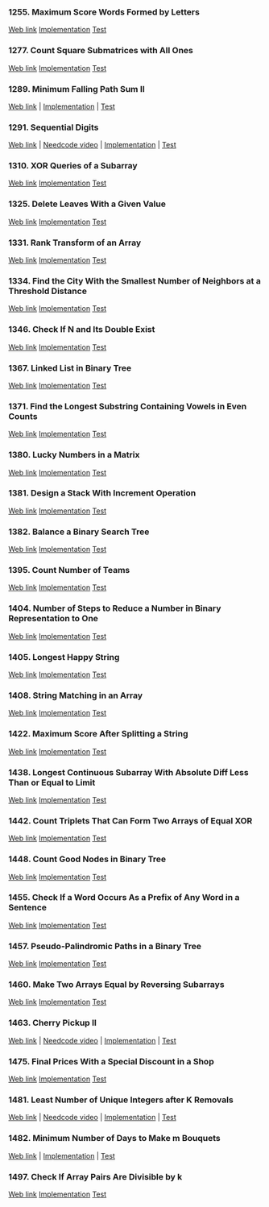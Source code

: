 ### 1255. Maximum Score Words Formed by Letters

<a href="https://leetcode.com/problems/maximum-score-words-formed-by-letters">Web link</a>
[Implementation](src/main/java/leetcode/Solution01255.java)
[Test](src/test/java/leetcode/Solution01255Test.java)

### 1277. Count Square Submatrices with All Ones

<a href="https://leetcode.com/problems/count-square-submatrices-with-all-ones">Web link</a>
[Implementation](src/main/java/leetcode/Solution01277.java)
[Test](src/test/java/leetcode/Solution01277Test.java)

### 1289. Minimum Falling Path Sum II

<a href="https://leetcode.com/problems/minimum-falling-path-sum-ii">Web link</a> |
[Implementation](src/main/java/leetcode/Solution01289.java) |
[Test](src/test/java/leetcode/Solution01289Test.java)

### 1291. Sequential Digits

<a href="https://leetcode.com/problems/sequential-digits">Web link</a> |
<a href="https://www.youtube.com/watch?v=Q-ca65wRJyI">Needcode video</a> |
[Implementation](src/main/java/leetcode/Solution01291.java) |
[Test](src/test/java/leetcode/Solution01291Test.java)

### 1310. XOR Queries of a Subarray

<a href="https://leetcode.com/problems/xor-queries-of-a-subarray">Web link</a>
[Implementation](src/main/java/leetcode/Solution01310.java)
[Test](src/test/java/leetcode/Solution01310Test.java)

### 1325. Delete Leaves With a Given Value

<a href="https://leetcode.com/problems/delete-leaves-with-a-given-value">Web link</a>
[Implementation](src/main/java/leetcode/Solution01325.java)
[Test](src/test/java/leetcode/Solution01325Test.java)

### 1331. Rank Transform of an Array

<a href="https://leetcode.com/problems/rank-transform-of-an-array">Web link</a>
[Implementation](src/main/java/leetcode/Solution01331.java)
[Test](src/test/java/leetcode/Solution01331Test.java)

### 1334. Find the City With the Smallest Number of Neighbors at a Threshold Distance

<a href="https://leetcode.com/problems/find-the-city-with-the-smallest-number-of-neighbors-at-a-threshold-distance">Web
link</a>
[Implementation](src/main/java/leetcode/Solution01334.java)
[Test](src/test/java/leetcode/Solution01334Test.java)

### 1346. Check If N and Its Double Exist

<a href="https://leetcode.com/problems/check-if-n-and-its-double-exist">Web link</a>
[Implementation](src/main/java/leetcode/Solution01346.java)
[Test](src/test/java/leetcode/Solution01346Test.java)

### 1367. Linked List in Binary Tree

<a href="https://leetcode.com/problems/linked-list-in-binary-tree">Web link</a>
[Implementation](src/main/java/leetcode/Solution01367.java)
[Test](src/test/java/leetcode/Solution01367Test.java)

### 1371. Find the Longest Substring Containing Vowels in Even Counts

<a href="https://leetcode.com/problems/find-the-longest-substring-containing-vowels-in-even-counts">Web link</a>
[Implementation](src/main/java/leetcode/Solution01371.java)
[Test](src/test/java/leetcode/Solution01371Test.java)

### 1380. Lucky Numbers in a Matrix

<a href="https://leetcode.com/problems/lucky-numbers-in-a-matrix">Web link</a>
[Implementation](src/main/java/leetcode/Solution01380.java)
[Test](src/test/java/leetcode/Solution01380Test.java)

### 1381. Design a Stack With Increment Operation

<a href="https://leetcode.com/problems/design-a-stack-with-increment-operation">Web link</a>
[Implementation](src/main/java/leetcode/Solution01381.java)
[Test](src/test/java/leetcode/Solution01381Test.java)

### 1382. Balance a Binary Search Tree

<a href="https://leetcode.com/problems/balance-a-binary-search-tree">Web link</a>
[Implementation](src/main/java/leetcode/Solution01382.java)
[Test](src/test/java/leetcode/Solution01382Test.java)

### 1395. Count Number of Teams

<a href="https://leetcode.com/problems/count-number-of-teams">Web link</a>
[Implementation](src/main/java/leetcode/Solution01395.java)
[Test](src/test/java/leetcode/Solution01395Test.java)

### 1404. Number of Steps to Reduce a Number in Binary Representation to One

<a href="https://leetcode.com/problems/number-of-steps-to-reduce-a-number-in-binary-representation-to-one">Web link</a>
[Implementation](src/main/java/leetcode/Solution01404.java)
[Test](src/test/java/leetcode/Solution01404Test.java)

### 1405. Longest Happy String

<a href="https://leetcode.com/problems/longest-happy-string">Web link</a>
[Implementation](src/main/java/leetcode/Solution01405.java)
[Test](src/test/java/leetcode/Solution01405Test.java)

### 1408. String Matching in an Array

<a href="https://leetcode.com/problems/string-matching-in-an-array">Web link</a>
[Implementation](src/main/java/leetcode/Solution01408.java)
[Test](src/test/java/leetcode/Solution01408Test.java)

### 1422. Maximum Score After Splitting a String

<a href="https://leetcode.com/problems/maximum-score-after-splitting-a-string">Web link</a>
[Implementation](src/main/java/leetcode/Solution01422.java)
[Test](src/test/java/leetcode/Solution01422Test.java)

### 1438. Longest Continuous Subarray With Absolute Diff Less Than or Equal to Limit

<a href="https://leetcode.com/problems/longest-continuous-subarray-with-absolute-diff-less-than-or-equal-to-limit">Web
link</a>
[Implementation](src/main/java/leetcode/Solution01438.java)
[Test](src/test/java/leetcode/Solution01438Test.java)

### 1442. Count Triplets That Can Form Two Arrays of Equal XOR

<a href="https://leetcode.com/problems/count-triplets-that-can-form-two-arrays-of-equal-xor">Web link</a>
[Implementation](src/main/java/leetcode/Solution01442.java)
[Test](src/test/java/leetcode/Solution01442Test.java)

### 1448. Count Good Nodes in Binary Tree

<a href="https://leetcode.com/problems/count-good-nodes-in-binary-tree">Web link</a>
[Implementation](src/main/java/leetcode/Solution01448.java)
[Test](src/test/java/leetcode/Solution01448Test.java)

### 1455. Check If a Word Occurs As a Prefix of Any Word in a Sentence

<a href="https://leetcode.com/problems/check-if-a-word-occurs-as-a-prefix-of-any-word-in-a-sentence">Web link</a>
[Implementation](src/main/java/leetcode/Solution01455.java)
[Test](src/test/java/leetcode/Solution01455Test.java)

### 1457. Pseudo-Palindromic Paths in a Binary Tree

<a href="https://leetcode.com/problems/pseudo-palindromic-paths-in-a-binary-tree">Web link</a>
[Implementation](src/main/java/leetcode/Solution01457.java)
[Test](src/test/java/leetcode/Solution01457Test.java)

### 1460. Make Two Arrays Equal by Reversing Subarrays

<a href="https://leetcode.com/problems/make-two-arrays-equal-by-reversing-subarrays">Web link</a>
[Implementation](src/main/java/leetcode/Solution01460.java)
[Test](src/test/java/leetcode/Solution01460Test.java)

### 1463. Cherry Pickup II

<a href="https://leetcode.com/problems/cherry-pickup-ii">Web link</a> |
<a href="https://www.youtube.com/watch?v=c1stwk2TbNk">Needcode video</a> |
[Implementation](src/main/java/leetcode/Solution01463.java) |
[Test](src/test/java/leetcode/Solution01463Test.java)

### 1475. Final Prices With a Special Discount in a Shop

<a href="https://leetcode.com/problems/final-prices-with-a-special-discount-in-a-shop">Web link</a>
[Implementation](src/main/java/leetcode/Solution01475.java)
[Test](src/test/java/leetcode/Solution01475Test.java)

### 1481. Least Number of Unique Integers after K Removals

<a href="https://leetcode.com/problems/least-number-of-unique-integers-after-k-removals">Web link</a> |
<a href="https://www.youtube.com/watch?v=Nsp_ta7SlEk">Needcode video</a> |
[Implementation](src/main/java/leetcode/Solution01481.java) |
[Test](src/test/java/leetcode/Solution01481Test.java)

### 1482. Minimum Number of Days to Make m Bouquets

<a href="https://leetcode.com/problems/minimum-number-of-days-to-make-m-bouquets">Web link</a> |
[Implementation](src/main/java/leetcode/Solution01482.java) |
[Test](src/test/java/leetcode/Solution01482Test.java)

### 1497. Check If Array Pairs Are Divisible by k

<a href="https://leetcode.com/problems/check-if-array-pairs-are-divisible-by-k">Web link</a>
[Implementation](src/main/java/leetcode/Solution01497.java)
[Test](src/test/java/leetcode/Solution01497Test.java)
